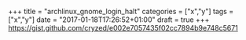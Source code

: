 +++
title = "archlinux_gnome_login_halt"
categories = ["x","y"]
tags = ["x","y"]
date = "2017-01-18T17:26:52+01:00"
draft = true
+++
https://gist.github.com/cryzed/e002e7057435f02cc7894b9e748c5671
